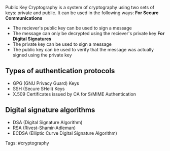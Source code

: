 Public Key Cryptography is a system of cryptography using two sets of keys: private and public.
It can be used in the following ways:
**For Secure Communications**
- The reciever's public key can be used to sign a message
- The message can only be decrypted using the reciever's private key
**For Digital Signatures**
- The private key can be used to sign a message
- The public key can be used to verify that the message was actually signed using the private key

## Types of authentication protocols
- GPG (GNU Privacy Guard) Keys
- SSH (Secure SHell) Keys
- X.509 Certificates issued by CA for S/MIME Authentication

## Digital signature algorithms
- DSA (Digital Signature Algorithm)
- RSA (Rivest-Shamir-Adleman)
- ECDSA (Elliptic Curve Digital Signature Algorithm)

Tags:
#cryptography